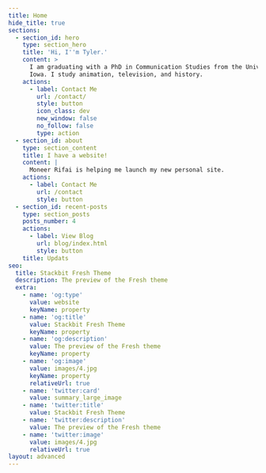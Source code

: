 ```yaml
---
title: Home
hide_title: true
sections:
  - section_id: hero
    type: section_hero
    title: 'Hi, I''m Tyler.'
    content: >
      I am graduating with a PhD in Communication Studies from the University of
      Iowa. I study animation, television, and history. 
    actions:
      - label: Contact Me
        url: /contact/
        style: button
        icon_class: dev
        new_window: false
        no_follow: false
        type: action
  - section_id: about
    type: section_content
    title: I have a website!
    content: |
      Moneer Rifai is helping me launch my new personal site.
    actions:
      - label: Contact Me
        url: /contact
        style: button
  - section_id: recent-posts
    type: section_posts
    posts_number: 4
    actions:
      - label: View Blog
        url: blog/index.html
        style: button
    title: Updats
seo:
  title: Stackbit Fresh Theme
  description: The preview of the Fresh theme
  extra:
    - name: 'og:type'
      value: website
      keyName: property
    - name: 'og:title'
      value: Stackbit Fresh Theme
      keyName: property
    - name: 'og:description'
      value: The preview of the Fresh theme
      keyName: property
    - name: 'og:image'
      value: images/4.jpg
      keyName: property
      relativeUrl: true
    - name: 'twitter:card'
      value: summary_large_image
    - name: 'twitter:title'
      value: Stackbit Fresh Theme
    - name: 'twitter:description'
      value: The preview of the Fresh theme
    - name: 'twitter:image'
      value: images/4.jpg
      relativeUrl: true
layout: advanced
---
```

